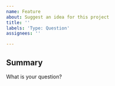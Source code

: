 ```yaml
---
name: Feature
about: Suggest an idea for this project
title: ''
labels: 'Type: Question'
assignees: ''

---
```


## Summary

What is your question?
